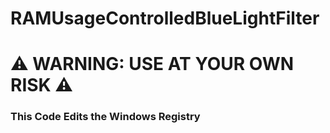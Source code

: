 # RAMUsageControlledBlueLightFilter
# ⚠️ **WARNING: USE AT YOUR OWN RISK** ⚠️

### **This Code Edits the Windows Registry**